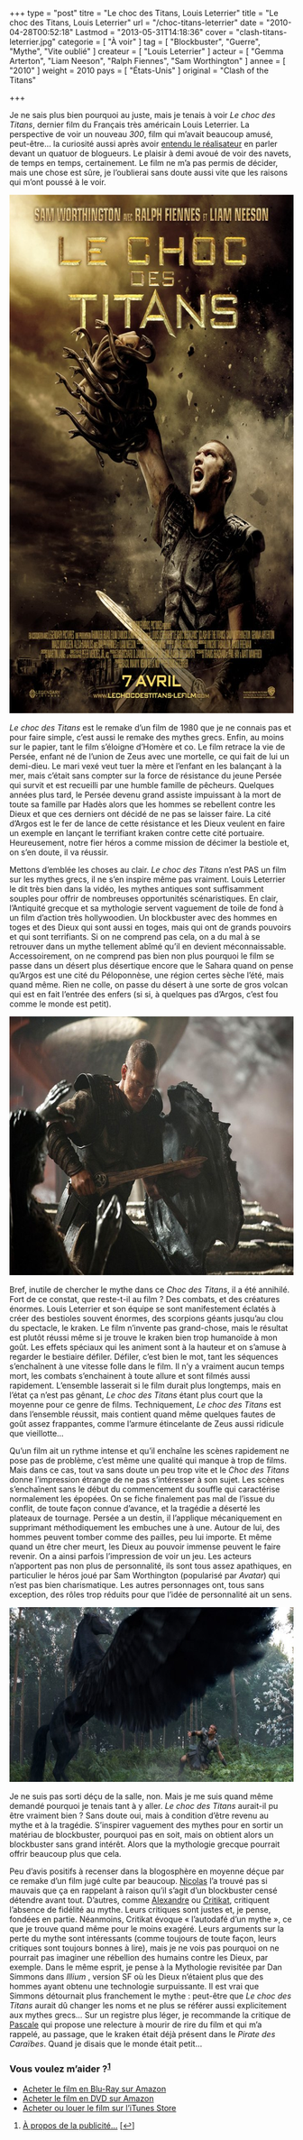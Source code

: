 +++
type = "post"
titre = "Le choc des Titans, Louis Leterrier"
title = "Le choc des Titans, Louis Leterrier"
url = "/choc-titans-leterrier"
date = "2010-04-28T00:52:18"
Lastmod = "2013-05-31T14:18:36"
cover = "clash-titans-leterrier.jpg"
categorie = [ "À voir" ]
tag = [ "Blockbuster", "Guerre", "Mythe", "Vite oublié" ]
createur = [ "Louis Leterrier" ]
acteur = [ "Gemma Arterton", "Liam Neeson", "Ralph Fiennes", "Sam Worthington" ]
annee = [ "2010" ]
weight = 2010
pays = [ "États-Unis" ]
original = "Clash of the Titans"

+++

<p>Je ne sais plus bien pourquoi au juste, mais je tenais à voir <em>Le choc des Titans</em>, dernier film du Français très américain Louis Leterrier. La perspective de voir un nouveau <em>300</em>, film qui m&rsquo;avait beaucoup amusé, peut-être&#8230; la curiosité aussi après avoir <a href="http://www.filmosphere.com/2010/04/interview-louis-leterrier-pour-le-choc-des-titans/">entendu le réalisateur</a> en parler devant un quatuor de blogueurs. Le plaisir à demi avoué de voir des navets, de temps en temps, certainement. Le film ne m&rsquo;a pas permis de décider, mais une chose est sûre, je l&rsquo;oublierai sans doute aussi vite que les raisons qui m&rsquo;ont poussé à le voir.</p>
<div style="text-align: center;"><a href="http://www.allocine.fr/film/fichefilm_gen_cfilm=127950.html" target="_blank"><img class="aligncenter" style="border: 0px initial initial;" src="le-choc-des-titans.jpg" border="0" alt="le-choc-des-titans.jpg" width="690" height="920" /></a></div>
<p><em>Le choc des Titans</em> est le remake d&rsquo;un film de 1980 que je ne connais pas et pour faire simple, c&rsquo;est aussi le remake des mythes grecs. Enfin, au moins sur le papier, tant le film s&rsquo;éloigne d&rsquo;Homère et co. Le film retrace la vie de Persée, enfant né de l&rsquo;union de Zeus avec une mortelle, ce qui fait de lui un demi-dieu. Le mari vexé veut tuer la mère et l&rsquo;enfant en les balançant à la mer, mais c&rsquo;était sans compter sur la force de résistance du jeune Persée qui survit et est recueilli par une humble famille de pêcheurs. Quelques années plus tard, le Persée devenu grand assiste impuissant à la mort de toute sa famille par Hadès alors que les hommes se rebellent contre les Dieux et que ces derniers ont décidé de ne pas se laisser faire. La cité d&rsquo;Argos est le fer de lance de cette résistance et les Dieux veulent en faire un exemple en lançant le terrifiant kraken contre cette cité portuaire. Heureusement, notre fier héros a comme mission de décimer la bestiole et, on s&rsquo;en doute, il va réussir.</p>
<p>Mettons d&rsquo;emblée les choses au clair. <em>Le choc des Titans</em> n&rsquo;est PAS un film sur les mythes grecs, il ne s&rsquo;en inspire même pas vraiment. Louis Leterrier le dit très bien dans la vidéo, les mythes antiques sont suffisamment souples pour offrir de nombreuses opportunités scénaristiques. En clair, l&rsquo;Antiquité grecque et sa mythologie servent vaguement de toile de fond à un film d&rsquo;action très hollywoodien. Un blockbuster avec des hommes en toges et des Dieux qui sont aussi en toges, mais qui ont de grands pouvoirs et qui sont terrifiants. Si on ne comprend pas cela, on a du mal à se retrouver dans un mythe tellement abîmé qu&rsquo;il en devient méconnaissable. Accessoirement, on ne comprend pas bien non plus pourquoi le film se passe dans un désert plus désertique encore que le Sahara quand on pense qu&rsquo;Argos est une cité du Péloponnèse, une région certes sèche l&rsquo;été, mais quand même. Rien ne colle, on passe du désert à une sorte de gros volcan qui est en fait l&rsquo;entrée des enfers (si si, à quelques pas d&rsquo;Argos, c&rsquo;est fou comme le monde est petit).</p>
<div style="text-align: center;"><img class="aligncenter" src="choc-des-titans-worthington.jpg" border="0" alt="choc-des-titans-worthington.jpg" width="690" height="459" /></div>
<p>Bref, inutile de chercher le mythe dans ce <em>Choc des Titans</em>, il a été annihilé. Fort de ce constat, que reste-t-il au film ? Des combats, et des créatures énormes. Louis Leterrier et son équipe se sont manifestement éclatés à créer des bestioles souvent énormes, des scorpions géants jusqu&rsquo;au clou du spectacle, le kraken. Le film n&rsquo;invente pas grand-chose, mais le résultat est plutôt réussi même si je trouve le kraken bien trop humanoïde à mon goût. Les effets spéciaux qui les animent sont à la hauteur et on s&rsquo;amuse à regarder le bestiaire défiler. Défiler, c&rsquo;est bien le mot, tant les séquences s&rsquo;enchaînent à une vitesse folle dans le film. Il n&rsquo;y a vraiment aucun temps mort, les combats s&rsquo;enchainent à toute allure et sont filmés aussi rapidement. L&rsquo;ensemble lasserait si le film durait plus longtemps, mais en l&rsquo;état ça n&rsquo;est pas gênant, <em>Le choc des Titans</em> étant plus court que la moyenne pour ce genre de films. Techniquement, <em>Le choc des Titans</em> est dans l&rsquo;ensemble réussit, mais contient quand même quelques fautes de goût assez frappantes, comme l&rsquo;armure étincelante de Zeus aussi ridicule que vieillotte…</p>
<p>Qu&rsquo;un film ait un rythme intense et qu&rsquo;il enchaîne les scènes rapidement ne pose pas de problème, c&rsquo;est même une qualité qui manque à trop de films. Mais dans ce cas, tout va sans doute un peu trop vite et le <em>Choc des Titans</em> donne l&rsquo;impression étrange de ne pas s&rsquo;intéresser à son sujet. Les scènes s&rsquo;enchaînent sans le début du commencement du souffle qui caractérise normalement les épopées. On se fiche finalement pas mal de l&rsquo;issue du conflit, de toute façon connue d&rsquo;avance, et la tragédie a déserté les plateaux de tournage. Persée a un destin, il l&rsquo;applique mécaniquement en supprimant méthodiquement les embuches une à une. Autour de lui, des hommes peuvent tomber comme des pailles, peu lui importe. Et même quand un être cher meurt, les Dieux au pouvoir immense peuvent le faire revenir. On a ainsi parfois l&rsquo;impression de voir un jeu. Les acteurs n&rsquo;apportent pas non plus de personnalité, ils sont tous assez apathiques, en particulier le héros joué par Sam Worthington (popularisé par <em>Avatar</em>) qui n&rsquo;est pas bien charismatique. Les autres personnages ont, tous sans exception, des rôles trop réduits pour que l&rsquo;idée de personnalité ait un sens.</p>
<div style="text-align: center;"><img class="aligncenter" src="clash-titans-pegasus.jpg" border="0" alt="clash-titans-pegasus.jpg" width="690" height="310" /></div>
<p>Je ne suis pas sorti déçu de la salle, non. Mais je me suis quand même demandé pourquoi je tenais tant à y aller. <em>Le choc des Titans</em> aurait-il pu être vraiment bien ? Sans doute oui, mais à condition d&rsquo;être revenu au mythe et à la tragédie. S&rsquo;inspirer vaguement des mythes pour en sortir un matériau de blockbuster, pourquoi pas en soit, mais on obtient alors un blockbuster sans grand intérêt. Alors que la mythologie grecque pourrait offrir beaucoup plus que cela.</p>
<p>Peu d&rsquo;avis positifs à recenser dans la blogosphère en moyenne déçue par ce remake d&rsquo;un film jugé culte par beaucoup. <a href="http://www.filmosphere.com/2010/04/critique-le-choc-des-titans-clash-of-the-titans-2010/">Nicolas</a> l&rsquo;a trouvé pas si mauvais que ça en rappelant à raison qu&rsquo;il s&rsquo;agit d&rsquo;un blockbuster censé détendre avant tout. D&rsquo;autres, comme <a href="http://www.plan-c.fr/article-le-choc-des-titans-talon-d-achille-48356586.html">Alexandre</a> ou <a href="http://www.critikat.com/Le-Choc-des-Titans.html">Critikat</a>, critiquent l&rsquo;absence de fidélité au mythe. Leurs critiques sont justes et, je pense, fondées en partie. Néanmoins, Critikat évoque &laquo;&nbsp;l&rsquo;autodafé d&rsquo;un mythe&nbsp;&raquo;, ce que je trouve quand même pour le moins exagéré. Leurs arguments sur la perte du mythe sont intéressants (comme toujours de toute façon, leurs critiques sont toujours bonnes à lire), mais je ne vois pas pourquoi on ne pourrait pas imaginer une rébellion des humains contre les Dieux, par exemple. Dans le même esprit, je pense à la Mythologie revisitée par Dan Simmons dans <em>Illium</em> , version SF où les Dieux n&rsquo;étaient plus que des hommes ayant obtenu une technologie surpuissante. Il est vrai que Simmons détournait plus franchement le mythe : peut-être que <em>Le choc des Titans</em> aurait dû changer les noms et ne plus se référer aussi explicitement aux mythes grecs… Sur un registre plus léger, je recommande la critique de <a href="http://www.surlarouteducinema.com/archive/2010/04/12/le-choc-des-titans-de-francois-leterrier.html">Pascale</a> qui propose une relecture à mourir de rire du film et qui m&rsquo;a rappelé, au passage, que le kraken était déjà présent dans le <em>Pirate des Caraïbes</em>. Quand je disais que le monde était petit…</p>
<div class="amazon">
<h3>Vous voulez m&rsquo;aider ?<sup><a href="#footnote_0_3243" id="identifier_0_3243" class="footnote-link footnote-identifier-link" title="&Agrave; propos de la publicit&eacute;&hellip;">1</a></sup></h3>
<ul>
<li><a href="http://www.amazon.fr/gp/product/B003FSSMW2/ref=as_li_ss_tl?ie=UTF8&#038;tag=leblogdenic07-21&#038;linkCode=as2&#038;camp=1642&#038;creative=19458&#038;creativeASIN=B003FSSMW2">Acheter le film en Blu-Ray sur Amazon</a></li>
<li><a href="http://www.amazon.fr/gp/product/B003FSSMWC/ref=as_li_ss_tl?ie=UTF8&#038;tag=leblogdenic07-21&#038;linkCode=as2&#038;camp=1642&#038;creative=19458&#038;creativeASIN=B003FSSMWC">Acheter le film en DVD sur Amazon</a></li>
<li><a href="https://itunes.apple.com/fr/movie/le-choc-des-titans/id382166173">Acheter ou louer le film sur l&rsquo;iTunes Store</a></li>
</ul>
</div>
<ol class="footnotes"><li id="footnote_0_3243" class="footnote"><a href="http://voiretmanger.fr/soutien/">À propos de la publicité…</a> [<a href="#identifier_0_3243" class="footnote-link footnote-back-link">&#8617;</a>]</li></ol>
